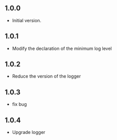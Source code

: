 ## 1.0.0

- Initial version.

## 1.0.1

- Modify the declaration of the minimum log level

## 1.0.2

- Reduce the version of the logger

## 1.0.3

- fix bug

## 1.0.4

- Upgrade logger